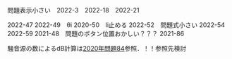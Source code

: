 問題表示小さい　2022-3　2022-18　2022-21

2022-47
2022-49　θi
2020-50　li止める
2022-52　問題式小さい
2022-54
2022-59
2021-48　問題のボタン位置おかしい？？？
2021-86  　<p></p>騒音源の数によるdB計算は<a href="../../2020/2020_3/2020-84.html" target="_blank" rel="noopener noreferrer">2020年問題84</a>参照．！！参照先検討